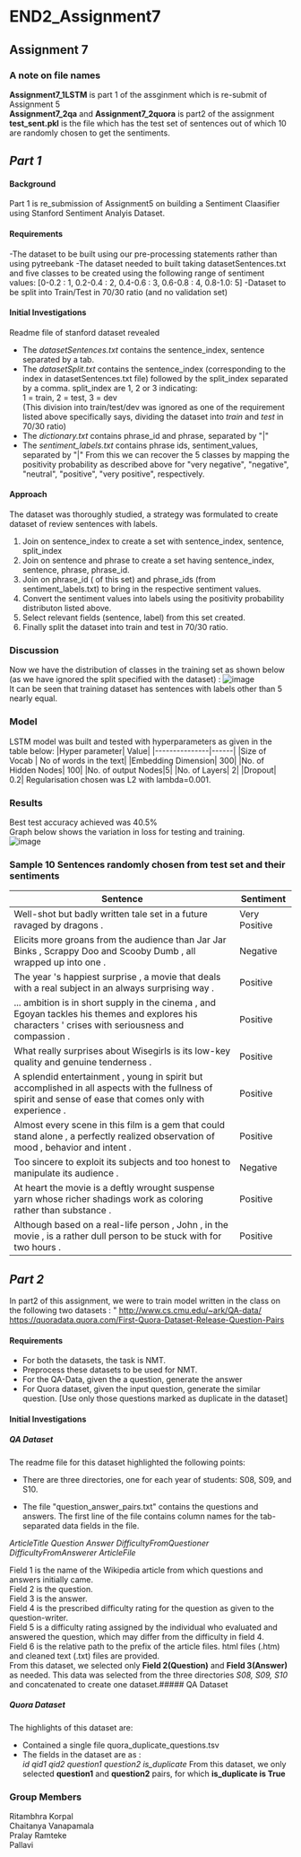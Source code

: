 # END2_Assignment7
## Assignment 7
### A note on file names
**Assignment7_1LSTM** is part 1 of the assginment which is re-submit of Assignment 5 <br/>
**Assignment7_2qa** and **Assignment7_2quora** is part2 of the assignment <br/>
**test_sent.pkl** is the file which has the test set of sentences out of which 10 are randomly chosen to get the sentiments.

## *Part 1*
#### Background
Part 1 is re_submission of Assignment5 on building a Sentiment Claasifier using Stanford Sentiment Analyis Dataset.
#### Requirements
-The dataset to be built using our pre-processing statements rather than using pytreebank
-The dataset needed to built taking datasetSentences.txt and five classes to be created using the following range of sentiment values:
[0-0.2 : 1, 0.2-0.4 : 2, 0.4-0.6 : 3, 0.6-0.8 : 4, 0.8-1.0: 5] 
-Dataset to be split into Train/Test in 70/30 ratio (and no validation set)
#### Initial Investigations
Readme file of stanford dataset revealed <br/>
- The *datasetSentences.txt* contains the sentence_index, sentence separated by a tab.
- The *datasetSplit.txt* contains the sentence_index (corresponding to the index in datasetSentences.txt file) followed by the split_index separated by a comma. split_index are 1, 2 or 3 indicating:<br/>
	1 = train, 	2 = test, 	3 = dev<br/>
 (This division into train/test/dev was ignored as one of the requirement listed above specifically says, dividing the dataset into *train* and *test* in 70/30 ratio)
- The *dictionary.txt* contains phrase_id and phrase, separated by  "|"
- The *sentiment_labels.txt* contains  phrase ids, sentiment_values, separated by "|"
From this we can recover the 5 classes by mapping the positivity probability as described above for "very negative", "negative", "neutral", "positive", "very positive", respectively.

#### Approach
The dataset was thoroughly studied, a strategy was formulated to create dataset of review sentences with labels.
1. Join on sentence_index to create a set with sentence_index, sentence, split_index
2. Join on sentence and phrase to create a set having sentence_index, sentence, phrase, phrase_id.
3. Join on phrase_id ( of this set) and phrase_ids (from sentiment_labels.txt) to bring in the respective sentiment values.
4. Convert the sentiment values into labels using the positivity probability distributon listed above.
5. Select relevant fields (sentence, label) from this set created.
6. Finally split the dataset into train and test in 70/30 ratio.
### Discussion
Now we have the distribution of classes in the training set as shown below (as we have ignored the split specified with the dataset) :
![image](https://user-images.githubusercontent.com/82941475/122326485-00083700-cf4a-11eb-9d37-7e670eb1cbad.png)<br/>
It can be seen that training dataset has sentences with labels other than 5 nearly equal.

### Model 
LSTM model was built and tested with hyperparameters as given in the table below:
|Hyper parameter| Value|
|---------------|------|
|Size of Vocab  | No of words in the text|
|Embedding Dimension| 300|
|No. of Hidden Nodes| 100|
|No. of output Nodes|5|
|No. of Layers| 2|
|Dropout| 0.2|
Regularisation chosen was L2 with lambda=0.001.
### Results
Best test accuracy achieved was 40.5%<br/>
Graph below shows the variation in loss for testing  and training.<br/>
![image](https://user-images.githubusercontent.com/82941475/122327349-56c24080-cf4b-11eb-93d2-d961b1e1211d.png)

### Sample 10 Sentences randomly chosen from test set and their sentiments
|Sentence| Sentiment|
|-------- |-------------|
|Well-shot but badly written tale set in a future ravaged by dragons . |  Very Positive|
|Elicits more groans from the audience than Jar Jar Binks , Scrappy Doo and Scooby Dumb , all wrapped up into one . |  Negative|
|The year 's happiest surprise , a movie that deals with a real subject in an always surprising way . |  Positive |
|... ambition is in short supply in the cinema , and Egoyan tackles his themes and explores his characters ' crises with seriousness and compassion . |  Positive|
|What really surprises about Wisegirls is its low-key quality and genuine tenderness . |  Positive|
|A splendid entertainment , young in spirit but accomplished in all aspects with the fullness of spirit and sense of ease that comes only with experience . |  Positive|
|Almost every scene in this film is a gem that could stand alone , a perfectly realized observation of mood , behavior and intent . | Positive|
|Too sincere to exploit its subjects and too honest to manipulate its audience . | Negative |
|At heart the movie is a deftly wrought suspense yarn whose richer shadings work as coloring rather than substance . |  Positive|
|Although based on a real-life person , John , in the movie , is a rather dull person to be stuck with for two hours . | Positive |

## *Part 2*
In part2 of this assignment, we were to train model written in the class on the following two datasets : "
http://www.cs.cmu.edu/~ark/QA-data/ 
https://quoradata.quora.com/First-Quora-Dataset-Release-Question-Pairs
#### Requirements
- For both the datasets, the task is NMT.
- Preprocess these datasets to be used for NMT.
- For the QA-Data, given the a question, generate the answer
- For Quora dataset, given the input question, generate the similar question. [Use only those questions marked as duplicate in the dataset]
#### Initial Investigations
##### QA Dataset
The readme file for this dataset highlighted the following points:
- There are three directories, one for each year of students: S08, S09, and S10.

- The file "question_answer_pairs.txt" contains the questions and answers. The first line of the file contains 
column names for the tab-separated data fields in the file.<br/>

*ArticleTitle    Question        Answer  DifficultyFromQuestioner        DifficultyFromAnswerer  ArticleFile*<br/>

Field 1 is the name of the Wikipedia article from which questions and answers initially came.<br/>
Field 2 is the question.<br/>
Field 3 is the answer.<br/>
Field 4 is the prescribed difficulty rating for the question as given to the question-writer. <br/>
Field 5 is a difficulty rating assigned by the individual who evaluated and answered the question, 
which may differ from the difficulty in field 4. <br/>
Field 6 is the relative path to the prefix of the article files. html files (.htm) and cleaned 
text (.txt) files are provided.<br/>
From this dataset, we selected only **Field 2(Question)** and **Field 3(Answer)** as needed. This data was selected from the three directories *S08, S09, S10* and concatenated to create one dataset.##### QA Dataset

##### Quora Dataset
The highlights of this dataset are:
- Contained a single file quora_duplicate_questions.tsv
- The fields in the dataset are as :<br/>
*id 	qid1	qid2	question1	question2	is_duplicate*
From this dataset, we only selected **question1** and **question2** pairs, for which **is_duplicate is True**

### Group Members
Ritambhra Korpal<br/>
Chaitanya Vanapamala <br/>
Pralay Ramteke <br/>
Pallavi <br/>

